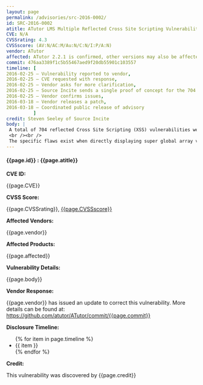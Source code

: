 ```yaml
---
layout: page
permalink: /advisories/src-2016-0002/
id: SRC-2016-0002
atitle: ATutor LMS Multiple Reflected Cross Site Scripting Vulnerabilities
CVE: N/A
CVSSrating: 4.3
CVSSscore: (AV:N/AC:M/Au:N/C:N/I:P/A:N)
vendor: ATutor
affected: ATutor 2.2.1 is confirmed, other versions may also be affected.
commit: 476aa3389f1c5b55467aed9f20db55901c103557
timeline: [
2016-02-25 – Vulnerability reported to vendor,
2016-02-25 – CVE requested with response,
2016-02-25 – Vendor asks for more clarification,
2016-02-25 – Source Incite sends a single proof of concept for the 704 issues,
2016-02-25 – Vendor confirms issues,
2016-03-18 – Vendor releases a patch,
2016-03-18 – Coordinated public release of advisory
          ]
credit: Steven Seeley of Source Incite
body: |
 A total of 704 reflected Cross Site Scripting (XSS) vulnerabilities were found that can allow remote attackers to inject arbitrary web script or html via unspecified parameters against vulnerable installations of ATutor. User interaction is required to exploit this vulnerability in that a target administrator must visit a malicious page.
 <br /><br />
 The specific flaws exist when directly displaying super global array variables. An attacker can craft a JavaScript payload and deceive an administrator into performing a malicious upload. This can result in remote code execution in the context of the web server.
---
```


<h4><b>{{page.id}} : {{page.atitle}}</b></h4>

**CVE ID:**
<p class="cn">{{page.CVE}}</p>

**CVSS Score:**
<p class="cn">{{page.CVSSrating}}, <a href="https://nvd.nist.gov/cvss/v2-calculator?vector={{page.CVSSscore}}">{{page.CVSSscore}}</a></p>

**Affected Vendors:**
<p class="cn">{{page.vendor}}</p>

**Affected Products:**
<p class="cn">{{page.affected}}</p>

**Vulnerability Details:**
<p class="cn">{{page.body}}</p>

**Vendor Response:**
<p class="cn">{{page.vendor}} has issued an update to correct this vulnerability. More details can be found at: <a href="https://github.com/atutor/ATutor/commit/{{page.commit}}">https://github.com/atutor/ATutor/commit/{{page.commit}}</a></p>

**Disclosure Timeline:**
<ul class="cn">
{% for item in page.timeline %}
  <li>{{ item }}</li>
{% endfor %}
</ul>

**Credit:**
<p class="cn">This vulnerability was discovered by {{page.credit}}</p>
